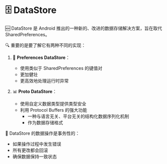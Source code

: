 # 🗄️ DataStore

🆕 DataStore 是 Android 推出的一种新的、改进的数据存储解决方案，旨在取代 SharedPreferences。

🔍 重要的是要了解它有两种不同的实现：

1. 🔑 **Preferences DataStore**：
   - 使用类似于 SharedPreferences 的键值对
   - 更加健壮
   - 更高效地处理运行时异常

2. 📊 **Proto DataStore**：
   - 使用自定义数据类型提供类型安全
   - 利用 Protocol Buffers 的强大功能
     - 一种与语言无关、平台无关的结构化数据序列化机制
     - 作为数据存储格式

💼 DataStore 的数据操作是事务性的：
   - 如果操作过程中发生错误
   - 所有更改都会回滚
   - 确保数据保持一致状态